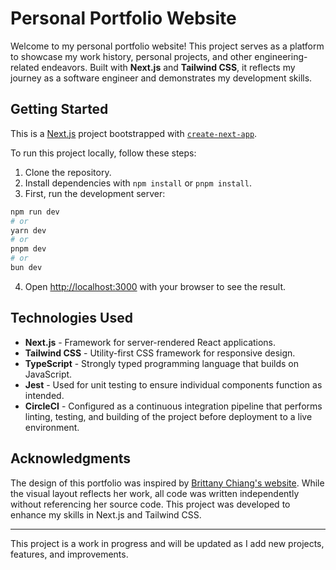 # Personal Portfolio Website

Welcome to my personal portfolio website! This project serves as a platform to showcase my work history, personal projects, and other engineering-related endeavors. Built with **Next.js** and **Tailwind CSS**, it reflects my journey as a software engineer and demonstrates my development skills.

## Getting Started

This is a [Next.js](https://nextjs.org/) project bootstrapped with [`create-next-app`](https://github.com/vercel/next.js/tree/canary/packages/create-next-app).

To run this project locally, follow these steps:

1. Clone the repository.
2. Install dependencies with `npm install` or `pnpm install`.
3. First, run the development server:
```bash
npm run dev
# or
yarn dev
# or
pnpm dev
# or
bun dev
```
4. Open [http://localhost:3000](http://localhost:3000) with your browser to see the result.

## Technologies Used

- **Next.js** - Framework for server-rendered React applications.
- **Tailwind CSS** - Utility-first CSS framework for responsive design.
- **TypeScript** - Strongly typed programming language that builds on JavaScript.
- **Jest** - Used for unit testing to ensure individual components function as intended.
- **CircleCI** - Configured as a continuous integration pipeline that performs linting, testing, and building of the project before deployment to a live environment.

## Acknowledgments

The design of this portfolio was inspired by [Brittany Chiang's website](https://brittanychiang.com/). While the visual layout reflects her work, all code was written independently without referencing her source code. This project was developed to enhance my skills in Next.js and Tailwind CSS.

---

This project is a work in progress and will be updated as I add new projects, features, and improvements.

